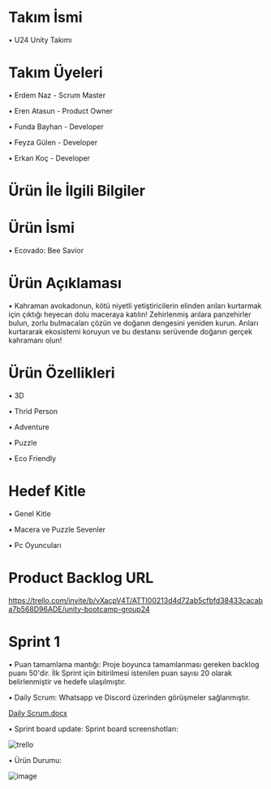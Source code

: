 # Takım İsmi

•	U24 Unity Takımı

# Takım Üyeleri

•	Erdem Naz - Scrum Master

•	Eren Atasun - Product Owner

•	Funda Bayhan - Developer

•	Feyza Gülen - Developer

•	Erkan Koç - Developer



# Ürün İle İlgili Bilgiler


# Ürün İsmi

•	Ecovado: Bee Savior


# Ürün Açıklaması

•	Kahraman avokadonun, kötü niyetli yetiştiricilerin elinden arıları kurtarmak için çıktığı heyecan dolu maceraya katılın! Zehirlenmiş arılara panzehirler bulun, zorlu bulmacaları çözün ve doğanın dengesini yeniden kurun. Arıları kurtararak ekosistemi koruyun ve bu destansı serüvende doğanın gerçek kahramanı olun!


# Ürün Özellikleri

•	3D

•	Thrid Person

•	Adventure

•	Puzzle

•	Eco Friendly


# Hedef Kitle

•	Genel Kitle

•	Macera ve Puzzle Sevenler

•	Pc Oyuncuları


# Product Backlog URL

https://trello.com/invite/b/vXacpV4T/ATTI00213d4d72ab5cfbfd38433cacaba7b568D96ADE/unity-bootcamp-group24

# Sprint 1

• Puan tamamlama mantığı: Proje boyunca tamamlanması gereken backlog puanı 50'dir. İlk Sprint için bitirilmesi istenilen puan sayısı 20 olarak belirlenmiştir ve hedefe ulaşılmıştır.

• Daily Scrum: Whatsapp ve Discord üzerinden görüşmeler sağlanmıştır.

[Daily Scrum.docx](https://github.com/user-attachments/files/16120185/Daily.Scrum.docx)


• Sprint board update: Sprint board screenshotları:

![trello](https://github.com/Sperist/BootcampGroup24/assets/163539999/47dc95b2-26a6-403c-a3b4-7698c2b76d7d)


• Ürün Durumu:

![image](https://github.com/Sperist/BootcampGroup24/assets/163539999/1f355961-d5f3-4608-9bb0-4002fa51d28e)
